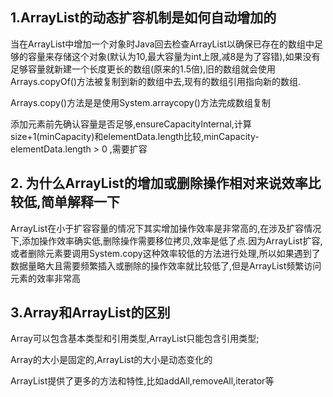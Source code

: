 ## 1.ArrayList的动态扩容机制是如何自动增加的

当在ArrayList中增加一个对象时Java回去检查ArrayList以确保已存在的数组中足够的容量来存储这个对象(默认为10,最大容量为int上限,减8是为了容错),如果没有足够容量就新建一个长度更长的数组(原来的1.5倍),旧的数组就会使用Arrays.copyOf()方法被复制到新的数组中去,现有的数组引用指向新的数组.

Arrays.copy()方法是是使用System.arraycopy()方法完成数组复制

添加元素前先确认容量是否足够,ensureCapacityInternal,计算size+1(minCapacity)和elementData.length比较,minCapacity-elementData.length > 0 ,需要扩容

## 2. 为什么ArrayList的增加或删除操作相对来说效率比较低,简单解释一下

ArrayList在小于扩容容量的情况下其实增加操作效率是非常高的,在涉及扩容情况下,添加操作效率确实低,删除操作需要移位拷贝,效率是低了点.因为ArrayList扩容,或者删除元素要调用System.copy这种效率较低的方法进行处理,所以如果遇到了数据量略大且需要频繁插入或删除的操作效率就比较低了,但是ArrayList频繁访问元素的效率非常高

## 3.Array和ArrayList的区别

Array可以包含基本类型和引用类型,ArrayList只能包含引用类型;

Array的大小是固定的,ArrayList的大小是动态变化的

ArrayList提供了更多的方法和特性,比如addAll,removeAll,iterator等

